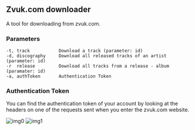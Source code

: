 ## Zvuk.com downloader

A tool for downloading from zvuk.com.

### Parameters

```
-t, track           Download a track (parameter: id)
-d, discography     Download all released tracks of an artist (parameter: id)
-r  release         Download all tracks from a release - album (paramater: id)
-a, authToken       Authentication Token
```

### Authentication Token

You can find the authentication token of your account by looking at the headers on one of the requests sent when you enter the zvuk.com website.

![img0](https://i.imgur.com/pFb61re.png)
![img1](https://i.imgur.com/Xv5QSgn.png)